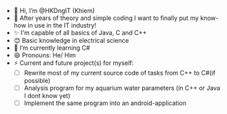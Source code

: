 - 👋 Hi, I’m @HKDngIT (Khiem)
- 👀 After years of theory and simple coding I want to finally put my know-how in use in the IT industry!
- ✨ I'm capable of all basics of Java, C and C++
- 😊 Basic knowledge in electrical science
- 🌱 I’m currently learning C#
- 😄 Pronouns: He/ Him
- ⚡ Current and future project(s) for myself:
  - [ ] Rewrite most of my current source code of tasks from C++ to C#(if possible)
  - [ ] Analysis program for my aquarium water parameters (in C++ or Java I dont know yet)
  - [ ] Implement the same program into an android-application

<!---
HKDngIT/HKDngIT is a ✨ special ✨ repository because its `README.md` (this file) appears on your GitHub profile.
You can click the Preview link to take a look at your changes.
--->

